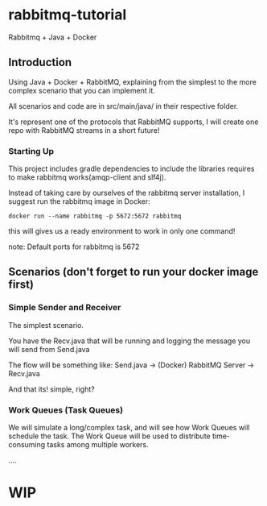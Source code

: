 # rabbitmq-tutorial
 Rabbitmq + Java + Docker 

## Introduction

Using Java + Docker + RabbitMQ, explaining from the simplest to the more complex scenario that you can implement it.

All scenarios and code are in src/main/java/ in their respective folder.

It's represent one of the protocols that RabbitMQ supports, I will create one repo with RabbitMQ streams in a short future!

### Starting Up 

This project includes gradle dependencies to include the libraries requires to make rabbitmq works(amqp-client and slf4j).

Instead of taking care by ourselves of the rabbitmq server installation, I suggest run the rabbitmq image in Docker: 
```
docker run --name rabbitmq -p 5672:5672 rabbitmq
```
this will gives us a ready environment to work in only one command!

note: Default ports for rabbitmq is 5672

## Scenarios (don't forget to run your docker image first)

### Simple Sender and Receiver

The simplest scenario.

You have the Recv.java that will be running and logging the message you will send from Send.java

The flow will be something like: Send.java -> (Docker) RabbitMQ Server -> Recv.java

And that its! simple, right?

### Work Queues (Task Queues)

We will simulate a long/complex task, and will see how Work Queues will schedule the task. 
The Work Queue will be used to distribute time-consuming tasks among multiple workers.


....

# WIP 